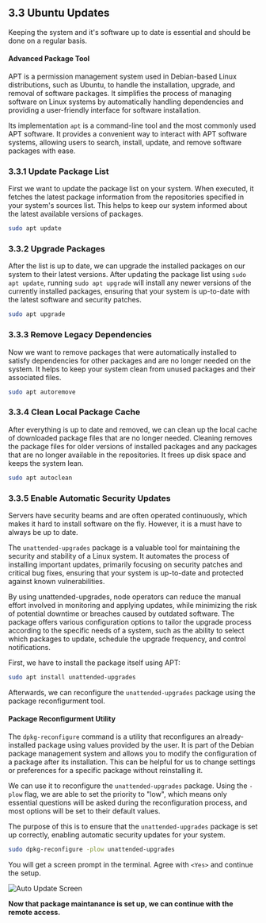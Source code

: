 ## 3.3 Ubuntu Updates

Keeping the system and it's software up to date is essential and should be done on a regular basis.

#### Advanced Package Tool

APT is a permission management system used in Debian-based Linux distributions, such as Ubuntu, to handle the installation, upgrade, and removal of software packages. It simplifies the process of managing software on Linux systems by automatically handling dependencies and providing a user-friendly interface for software installation.

Its implementation `apt` is a command-line tool and the most commonly used APT software. It provides a convenient way to interact with APT software systems, allowing users to search, install, update, and remove software packages with ease.

### 3.3.1 Update Package List

First we want to update the package list on your system. When executed, it fetches the latest package information from the repositories specified in your system's sources list. This helps to keep our system informed about the latest available versions of packages.

```sh
sudo apt update
```

### 3.3.2 Upgrade Packages

After the list is up to date, we can upgrade the installed packages on our system to their latest versions. After updating the package list using `sudo apt update`, running `sudo apt upgrade` will install any newer versions of the currently installed packages, ensuring that your system is up-to-date with the latest software and security patches.

```sh
sudo apt upgrade
```

### 3.3.3 Remove Legacy Dependencies

Now we want to remove packages that were automatically installed to satisfy dependencies for other packages and are no longer needed on the system. It helps to keep your system clean from unused packages and their associated files.

```sh
sudo apt autoremove
```

### 3.3.4 Clean Local Package Cache

After everything is up to date and removed, we can clean up the local cache of downloaded package files that are no longer needed. Cleaning removes the package files for older versions of installed packages and any packages that are no longer available in the repositories. It frees up disk space and keeps the system lean.

```sh
sudo apt autoclean
```

### 3.3.5 Enable Automatic Security Updates

Servers have security beams and are often operated continuously, which makes it hard to install software on the fly. However, it is a must have to always be up to date.

The `unattended-upgrades` package is a valuable tool for maintaining the security and stability of a Linux system. It automates the process of installing important updates, primarily focusing on security patches and critical bug fixes, ensuring that your system is up-to-date and protected against known vulnerabilities.

By using unattended-upgrades, node operators can reduce the manual effort involved in monitoring and applying updates, while minimizing the risk of potential downtime or breaches caused by outdated software. The package offers various configuration options to tailor the upgrade process according to the specific needs of a system, such as the ability to select which packages to update, schedule the upgrade frequency, and control notifications.

First, we have to install the package itself using APT:

```sh
sudo apt install unattended-upgrades
```

Afterwards, we can reconfigure the `unattended-upgrades` package using the package reconfigurment tool.

#### Package Reconfigurment Utility

The `dpkg-reconfigure` command is a utility that reconfigures an already-installed package using values provided by the user. It is part of the Debian package management system and allows you to modify the configuration of a package after its installation. This can be helpful for us to change settings or preferences for a specific package without reinstalling it.

We can use it to reconfigure the `unattended-upgrades` package. Using the `-plow` flag, we are able to set the priority to "low", which means only essential questions will be asked during the reconfiguration process, and most options will be set to their default values.

The purpose of this is to ensure that the `unattended-upgrades` package is set up correctly, enabling automatic security updates for your system.

```sh
sudo dpkg-reconfigure -plow unattended-upgrades
```

You will get a screen prompt in the terminal. Agree with `<Yes>` and continue the setup.

![Auto Update Screen](/img/setup-autoupdate.png)

**Now that package maintanance is set up, we can continue with the remote access.**
